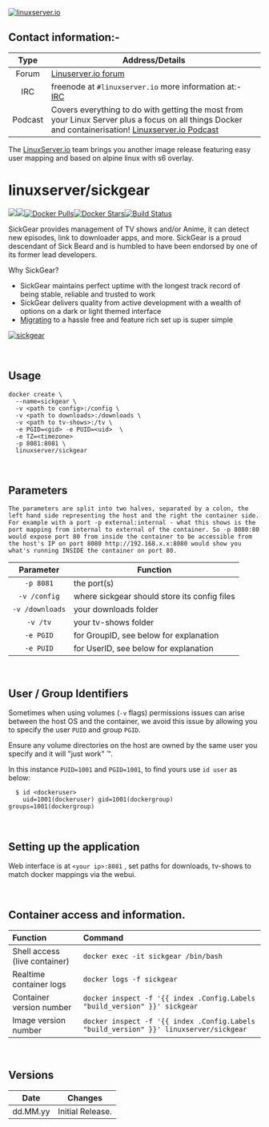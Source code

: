 [linuxserverurl]: https://linuxserver.io
[forumurl]: https://forum.linuxserver.io
[ircurl]: https://www.linuxserver.io/irc/
[podcasturl]: https://www.linuxserver.io/podcast/
[appurl]: https://github.com/SickGear/SickGear
[hub]: https://hub.docker.com/r/linuxserver/sickgear/


[![linuxserver.io](https://raw.githubusercontent.com/linuxserver/docker-templates/master/linuxserver.io/img/linuxserver_medium.png?v=4&s=4000)][linuxserverurl]


## Contact information:- 

| Type | Address/Details | 
| :---: | --- |
| Forum | [Linuserver.io forum][forumurl] |
| IRC | freenode at `#linuxserver.io` more information at:- [IRC][ircurl]
| Podcast | Covers everything to do with getting the most from your Linux Server plus a focus on all things Docker and containerisation! [Linuxserver.io Podcast][podcasturl] |


The [LinuxServer.io][linuxserverurl] team brings you another image release featuring easy user mapping and based on alpine linux with s6 overlay.

# linuxserver/sickgear
[![](https://images.microbadger.com/badges/version/linuxserver/sickgear.svg)](https://microbadger.com/images/linuxserver/sickgear "Get your own version badge on microbadger.com")[![](https://images.microbadger.com/badges/image/linuxserver/sickgear.svg)](https://microbadger.com/images/linuxserver/sickgear "Get your own image badge on microbadger.com")[![Docker Pulls](https://img.shields.io/docker/pulls/linuxserver/sickgear.svg)][hub][![Docker Stars](https://img.shields.io/docker/stars/linuxserver/sickgear.svg)][hub][![Build Status](https://ci.linuxserver.io/buildStatus/icon?job=Docker-Builders/x86-64/x86-64-sickgear)](https://ci.linuxserver.io/job/Docker-Builders/job/x86-64/job/x86-64-sickgear/)

SickGear provides management of TV shows and/or Anime, it can detect new episodes, link to downloader apps, and more.  SickGear is a proud descendant of Sick Beard and is humbled to have been endorsed by one of its former lead developers.  

Why SickGear?  
* SickGear maintains perfect uptime with the longest track record of being stable, reliable and trusted to work
* SickGear delivers quality from active development with a wealth of options on a dark or light themed interface
* [Migrating](https://github.com/SickGear/SickGear/wiki/Install-SickGear-%5B0%5D-Migrate) to a hassle free and feature rich set up is super simple

[![sickgear](https://raw.githubusercontent.com/wiki/SickGear/SickGear.Wiki/images/SickGearLogo.png)][appurl]

&nbsp;

## Usage

```
docker create \
  --name=sickgear \
  -v <path to config>:/config \
  -v <path to downloads>:/downloads \
  -v <path to tv-shows>:/tv \
  -e PGID=<gid> -e PUID=<uid>  \
  -e TZ=<timezone>
  -p 8081:8081 \
  linuxserver/sickgear
```

&nbsp;

## Parameters

`The parameters are split into two halves, separated by a colon, the left hand side representing the host and the right the container side. 
For example with a port -p external:internal - what this shows is the port mapping from internal to external of the container.
So -p 8080:80 would expose port 80 from inside the container to be accessible from the host's IP on port 8080
http://192.168.x.x:8080 would show you what's running INSIDE the container on port 80.`



| Parameter | Function |
| :---: | --- |
| `-p 8081` | the port(s) |
| `-v /config` | where sickgear should store its config files |
| `-v /downloads` | your downloads folder |
| `-v /tv` | your tv-shows folder |
| `-e PGID` | for GroupID, see below for explanation |
| `-e PUID` | for UserID, see below for explanation |

&nbsp;

## User / Group Identifiers

Sometimes when using volumes (`-v` flags) permissions issues can arise between the host OS and the container, we avoid this issue by allowing you to specify the user `PUID` and group `PGID`.

Ensure any volume directories on the host are owned by the same user you specify and it will "just work" &trade;.

In this instance `PUID=1001` and `PGID=1001`, to find yours use `id user` as below:

```
  $ id <dockeruser>
    uid=1001(dockeruser) gid=1001(dockergroup) groups=1001(dockergroup)
```

&nbsp;

## Setting up the application

Web interface is at `<your ip>:8081` , set paths for downloads, tv-shows to match docker mappings via the webui.

&nbsp;

## Container access and information.

| Function | Command |
| :--- | :--- |
| Shell access (live container) | `docker exec -it sickgear /bin/bash` |
| Realtime container logs | `docker logs -f sickgear` |
| Container version number | `docker inspect -f '{{ index .Config.Labels "build_version" }}' sickgear` |
| Image version number |  `docker inspect -f '{{ index .Config.Labels "build_version" }}' linuxserver/sickgear` |

&nbsp;

## Versions

|  Date | Changes |
| :---: | --- |
| dd.MM.yy |  Initial Release. |
